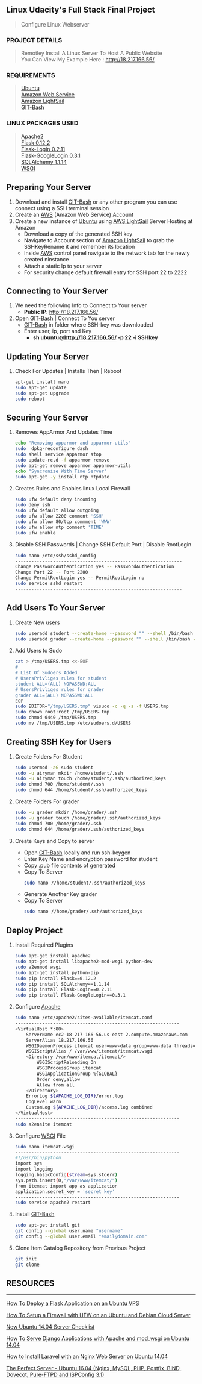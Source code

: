## Linux Udacity's Full Stack Final Project ##

> Configure Linux Webserver

### PROJECT DETAILS ###

> Remotley Install A Linux Server To Host A Public Website      
You Can View My Example Here : http://18.217.166.56/

### REQUIREMENTS ###

> [Ubuntu](https://www.ubuntu.com/)    
[Amazon Web Service](https://aws.amazon.com/)    
[Amazon LightSail](https://lightsail.aws.amazon.com)    
[GIT-Bash](https://git-scm.com/)

### LINUX PACKAGES USED ###

> [Apache2](https://httpd.apache.org/docs/trunk/getting-started.html)    
[Flask 0.12.2](http://flask.pocoo.org/)    
[Flask-Login 0.2.11](https://flask-login.readthedocs.io/en/latest/)    
[Flask-GoogleLogin 0.3.1](https://pythonhosted.org/Flask-GoogleLogin/)    
[SQLAlchemy 1.1.14](https://www.sqlalchemy.org/)    
[WSGI](https://wsgi.readthedocs.io/en/latest/)     


Preparing Your Server
--------------------------------------------------------------------

1. Download and install [GIT-Bash](https://git-scm.com/) or any other program you can use connect using a SSH terminal session
1. Create an [AWS](https://lightsail.aws.amazon.com) (Amazon Web Service) Account
1. Create a new instance of [Ubuntu](https://www.ubuntu.com/) using [AWS LightSail](https://lightsail.aws.amazon.com) Server Hosting at Amazon
    + Download a copy of the generated SSH key
    + Navigate to Account section of [Amazon LightSail](https://lightsail.aws.amazon.com) to grab the SSHKeyRename it and remember its location
    + Inside [AWS](https://lightsail.aws.amazon.com) control panel navigate to the network tab for the newly created ninstance
    + Attach a static Ip to your server
    + For security change default firewall entry for SSH port 22 to 2222

Connecting to Your Server
--------------------------------------------------------------------

1. We need the following Info to Connect to Your server
	+ __Public IP__: http://18.217.166.56/
1. Open [GIT-Bash](https://git-scm.com/) | Connect To You server
	+ [GIT-Bash](https://git-scm.com/) in folder where SSH-key was downloaded
	+ Enter user, ip, port and Key								
		* __sh ubuntu@http://18.217.166.56/ -p 22 -i SSHkey__								

Updating Your Server
--------------------------------------------------------------------

1. Check For Updates | Installs Then | Reboot

	```bash									
	apt-get install nano
	sudo apt-get update
	sudo apt-get upgrade
	sudo reboot
	```									

Securing Your Server
--------------------------------------------------------------------

1. Removes AppArmor And Updates Time

	```bash									
	echo "Removing apparmor and apparmor-utils"
	sudo  dpkg-reconfigure dash
	sudo shell service apparmor stop
	sudo update-rc.d -f apparmor remove
	sudo apt-get remove apparmor apparmor-utils
	echo "Syncronize With Time Server"
	sudo apt-get -y install ntp ntpdate
	```									

1. Creates Rules and Enables linux Local Firewall

	```bash									
	sudo ufw default deny incoming
	sudo deny ssh
	sudo ufw default allow outgoing
	sudo ufw allow 2200 comment 'SSH'
	sudo ufw allow 80/tcp commment 'WWW'
	sudo ufw allow ntp comment 'TIME'
	sudo ufw enable
	```									

1. Disable SSH Passwords | Change SSH Default Port | Disable RootLogin

	```bash									
	sudo nano /etc/ssh/sshd_config
	--------------------------------------------------------------
	Change PasswordAuthentication yes -- PasswordAuthentication
	Change Port 22 -- Port 2200
	Change PermitRootLogin yes -- PermitRootLogin no 
	sudo service sshd restart
	--------------------------------------------------------------
	```									

Add Users To Your Server
--------------------------------------------------------------------

1. Create New users

	```bash									
	sudo useradd student --create-home --password "" --shell /bin/bash --uid 5013 --user-group
	sudo useradd grader --create-home --password "" --shell /bin/bash --uid 5014 --user-group
	```									

1. Add Users to Sudo

	```bash									
	cat > /tmp/USERS.tmp <<-EOF
	#
	# List Of Sudoers Added
	# UsersPrivliges rules for student
	student ALL=(ALL) NOPASSWD:ALL
	# UsersPrivliges rules for grader
	grader ALL=(ALL) NOPASSWD:ALL	
	EOF
	sudo EDITOR="/tmp/USERS.tmp" visudo -c -q -s -f USERS.tmp
	sudo chown root:root /tmp/USERS.tmp
	sudo chmod 0440 /tmp/USERS.tmp
	sudo mv /tmp/USERS.tmp /etc/sudoers.d/USERS
	```									

Creating SSH Key for Users
--------------------------------------------------------------------

1. Create Folders For Student

	```bash									
	sudo usermod -aG sudo student
	sudo -u airyman mkdir /home/student/.ssh
	sudo -u airyman touch /home/student/.ssh/authorized_keys
	sudo chmod 700 /home/student/.ssh
	sudo chmod 644 /home/student/.ssh/authorized_keys
	```									

1. Create Folders For grader

	```bash									
	sudo -u grader mkdir /home/grader/.ssh
	sudo -u grader touch /home/grader/.ssh/authorized_keys
	sudo chmod 700 /home/grader/.ssh
	sudo chmod 644 /home/grader/.ssh/authorized_keys
	```									

1. Create Keys and Copy to server
	+ Open [GIT-Bash](https://git-scm.com/) locally and run ssh-keygen
	+ Enter Key Name and encryption password for student
	+ Copy .pub file contents of generated
	+ Copy To Server
		```bash									
		sudo nano //home/student/.ssh/authorized_keys
		```									
	+ Generate Another Key grader
	+ Copy To Server
		```bash									
		sudo nano //home/grader/.ssh/authorized_keys
		```									

Deploy Project
--------------------------------------------------------------------

1. Install Required Plugins

	```bash									
	sudo apt-get install apache2
	sudo apt-get install libapache2-mod-wsgi python-dev
	sudo a2enmod wsgi
	sudo apt-get install python-pip
	sudo pip install Flask==0.12.2
	sudo pip install SQLAlchemy==1.1.14
	sudo pip install Flask-Login==0.2.11
	sudo pip install Flask-GoogleLogin==0.3.1
	```									

1. Configure [Apache](https://httpd.apache.org/docs/trunk/getting-started.html)

	```bash									
	sudo nano /etc/apache2/sites-available/itemcat.conf
	-------------------------------------------------------------
	<VirtualHost *:80>
		ServerName ec2-18-217-166-56.us-east-2.compute.amazonaws.com
		ServerAlias 18.217.166.56
		WSGIDaemonProcess itemcat user=www-data group=www-data threads=5
		WSGIScriptAlias / /var/www/itemcat/itemcat.wsgi
		<Directory /var/www/itemcat/itemcat/>
			WSGIScriptReloading On
			WSGIProcessGroup itemcat
			WSGIApplicationGroup %{GLOBAL}
			Order deny,allow
			Allow from all
		</Directory>
		ErrorLog ${APACHE_LOG_DIR}/error.log
		LogLevel warn
		CustomLog ${APACHE_LOG_DIR}/access.log combined
	</VirtualHost>
	-------------------------------------------------------------
	sudo a2ensite itemcat
	```										
	
1. Configure [WSGI](https://wsgi.readthedocs.io/en/latest/) File

	```bash									
	sudo nano itemcat.wsgi
	-------------------------------------------------------------
	#!/usr/bin/python
	import sys
	import logging
	logging.basicConfig(stream=sys.stderr)
	sys.path.insert(0,"/var/www/itemcat/")
	from itemcat import app as application
	application.secret_key = 'secret key'
	-------------------------------------------------------------
	sudo service apache2 restart
	```									

1. Install [GIT-Bash](https://git-scm.com/)

	```bash									
	sudo apt-get install git
	git config --global user.name "username"
	git config --global user.email "email@domain.com"
	```										

1. Clone Item Catalog Repository from Previous Project

	```bash									
	git init
	git clone
	```									

## RESOURCES
--------------------------------------------------------------------

[How To Deploy a Flask Application on an Ubuntu VPS](https://www.digitalocean.com/community/tutorials/how-to-deploy-a-flask-application-on-an-ubuntu-vps)

[How To Setup a Firewall with UFW on an Ubuntu and Debian Cloud Server](https://www.digitalocean.com/community/tutorials/how-to-setup-a-firewall-with-ufw-on-an-ubuntu-and-debian-cloud-server)

[New Ubuntu 14.04 Server Checklist
](https://www.digitalocean.com/community/tutorial_series/new-ubuntu-14-04-server-checklist)

[How To Serve Django Applications with Apache and mod_wsgi on Ubuntu 14.04](https://www.digitalocean.com/community/tutorials/how-to-serve-django-applications-with-apache-and-mod_wsgi-on-ubuntu-14-04)

[How to Install Laravel with an Nginx Web Server on Ubuntu 14.04](https://www.digitalocean.com/community/tutorials/how-to-install-laravel-with-an-nginx-web-server-on-ubuntu-14-04)

[The Perfect Server - Ubuntu 16.04 (Nginx, MySQL, PHP, Postfix, BIND, Dovecot, Pure-FTPD and ISPConfig 3.1)](https://www.howtoforge.com/tutorial/perfect-server-ubuntu-with-nginx-and-ispconfig-3/)

